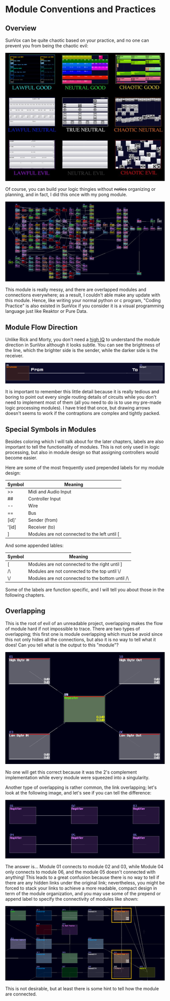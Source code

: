 # Module Conventions and Practices
## Overview
SunVox can be quite chaotic based on your practice, and no one can prevent you from being the chaotic evil:

![](../images/memes/Alignment_Chart_of_SunVox_Pattern.png)

Of course, you can build your logic thingies without ~~noties~~ organizing or planning, and in fact, I did this once with my pong module. 

![The Internal of My Pong Module](../images/module_flows/the_messy_pon_module.png)

This module is really messy, and there are overlapped modules and connections everywhere; as a result, I couldn't able make any update with this module. Hence, like writing your normal python or c program, "Coding Practice" is also existed in SunVox if you consider it is a visual programming language just like Reaktor or Pure Data.

## Module Flow Direction
Unlike Rick and Morty, you don't need a [high IQ](https://knowyourmeme.com/memes/to-be-fair-you-have-to-have-a-very-high-iq-to-understand-rick-and-morty) to understand the module direction in SunVox although it looks subtle. You can see the brightness of the line, which the brighter side is the sender, while the darker side is the receiver. 

![Flow Direction](../images/module_flows/module_flow_direction.png)

It is important to remember this little detail because it is really tedious and boring to point out every single routing details of circuits while you don't need to implement most of them (all you need to do is to use my pre-made logic processing modules). I have tried that once, but drawing arrows doesn't seems to work if the contraptions are complex and tightly packed.

## Special Symbols in Modules
Besides coloring which I will talk about for the later chapters, labels are also important to tell the functionality of modules. This is not only used in logic processing, but also in module design so that assigning controllers would become easier.

Here are some of the most frequently used prepended labels for my module design:

| Symbol  | Meaning                                           |
|---------|---------------------------------------------------|
| >>      | Midi and Audio Input                              |
| ##      | Controller Input                                  |
| --      | Wire                                              |
| ==      | Bus                                               |
| [id]'   | Sender (from)                                     |
| '[id]   | Receiver (to)                                     |
| ]       | Modules are not connected to the left until [     |

And some appended lables:

| Symbol  | Meaning                                           |
|---------|---------------------------------------------------|
| [       | Modules are not connected to the right until ]    |
| /\      | Modules are not connected to the top until \\/    |
| \\/      | Modules are not connected to the bottom until /\ |

Some of the labels are function specific, and I will tell you about those in the following chapters.


## Overlapping
This is the root of evil of an unreadable project, overlapping makes the flow of module hard if not impossible to trace. There are two types of overlapping; this first one is module overlapping which must be avoid since this not only hides all the connections, but also it is no way to tell what it does! Can you tell what is the output to this "module"?

![singularity](../images/module_flows/singularity.png)

No one will get this correct because it was the 2's complement implementation while every module were squeezed into a singularity. 

Another type of overlapping is rather common, the link overlapping; let's look at the following image, and let's see if you can tell the difference:

![are_they_the_same](../images/module_flows/are_they_the_same.png)

The answer is... Module 01 connects to module 02 and 03, while Module 04 only connects to module 06, and the module 05 doesn't connected with anything! This leads to a great confusion because there is no way to tell if there are any hidden links under the original link; nevertheless, you might be forced to stack your links to achieve a more readable, compact design in term of the module organization, and you may use some of the prepend or append label to specify the connectivity of modules like shown:

![label_example](../images/module_flows/prepended_labels.png)

This is not desirable, but at least there is some hint to tell how the module are connected.